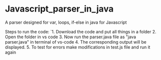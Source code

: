 # Javascript_parser_in_java
A parser designed for var, loops, if-else in java for Javascript

Steps to run the code:
`1. Download the code and put all things in a folder
 2. Open the folder in vs code
 3. Now run the parser.java file as "java parser.java" in terminal of vs-code
 4. The corresponding output will be displayed.
 5. To test for errors make modifications in test.js file and run it again
